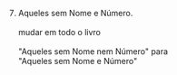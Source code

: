 ﻿7. Aqueles sem Nome e Número.<BR><BR>mudar em todo o livro  <BR><BR>"Aqueles sem Nome nem Número" para <BR>"Aqueles sem Nome e Número"